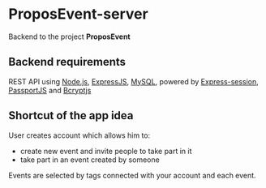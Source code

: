 # ProposEvent-server

Backend to the project **ProposEvent**

## Backend requirements

REST API using [Node.js](https://nodejs.org/en/docs/), [ExpressJS](http://expressjs.com/), [MySQL](https://github.com/mysqljs/mysql), powered by [Express-session](https://github.com/expressjs/session), [PassportJS](http://www.passportjs.org/) and [Bcryptjs](https://www.npmjs.com/package/bcryptjs)

## Shortcut of the app idea

User creates account which allows him to:

- create new event and invite people to take part in it
- take part in an event created by someone

Events are selected by tags connected with your account and each event.
